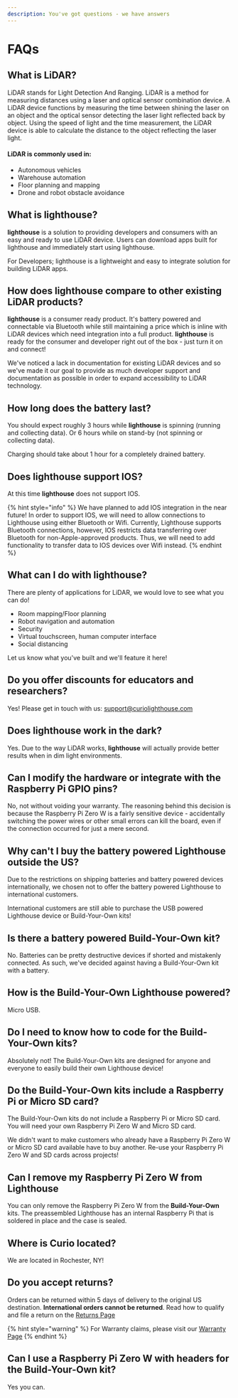 ```yaml
---
description: You've got questions - we have answers
---
```


# FAQs

## What is LiDAR?

LiDAR stands for Light Detection And Ranging.  LiDAR is a method for measuring distances using a laser and optical sensor combination device.  A LiDAR device functions by measuring the time between shining the laser on an object and the optical sensor detecting the laser light reflected back by object.  Using the speed of light and the time measurement, the LiDAR device is able to calculate the distance to the object reflecting the laser light.

#### LiDAR is commonly used in:

* Autonomous vehicles
* Warehouse automation
* Floor planning and mapping
* Drone and robot obstacle avoidance 

## What is lighthouse?

**lighthouse** is a solution to providing developers and consumers with an easy and ready to use LiDAR device.  Users can download apps built for lighthouse and immediately start using lighthouse.  

For Developers; lighthouse is a lightweight and easy to integrate solution for building LiDAR apps. 

## How does lighthouse compare to other existing LiDAR products?

**lighthouse** is a consumer ready product.  It's battery powered and connectable via Bluetooth while still maintaining a price which is inline with LiDAR devices which need integration into a full product.  **lighthouse** is ready for the consumer and developer right out of the box - just turn it on and connect!

We've noticed a lack in documentation for existing LiDAR devices and so we've made it our goal to provide as much developer support and documentation as possible in order to expand accessibility to LiDAR technology.

## How long does the battery last?

You should expect roughly 3 hours while **lighthouse** is spinning \(running and collecting data\).  Or 6 hours while on stand-by \(not spinning or collecting data\).

Charging should take about 1 hour for a completely drained battery.

## Does lighthouse support IOS?

At this time **lighthouse** does not support IOS.

{% hint style="info" %}
We have planned to add IOS integration in the near future!  In order to support IOS, we will need to allow connections to Lighthouse using either Bluetooth or Wifi.  Currently, Lighthouse supports Bluetooth connections, however, IOS restricts data transferring over Bluetooth for non-Apple-approved products.  Thus, we will need to add functionality to transfer data to IOS devices over Wifi instead.
{% endhint %}

## What can I do with lighthouse?

There are plenty of applications for LiDAR, we would love to see what you can do!

* Room mapping/Floor planning
* Robot navigation and automation
* Security
* Virtual touchscreen, human computer interface
* Social distancing

Let us know what you've built and we'll feature it here!

## Do you offer discounts for educators and researchers?

Yes!  Please get in touch with us: support@curiolighthouse.com

## Does lighthouse work in the dark?

Yes.  Due to the way LiDAR works, **lighthouse** will actually provide better results when in dim light environments.

## Can I modify the hardware or integrate with the Raspberry Pi GPIO pins?

No, not without voiding your warranty.  The reasoning behind this decision is because the Raspberry Pi Zero W is a fairly sensitive device - accidentally switching the power wires or other small errors can kill the board, even if the connection occurred for just a mere second.  

## Why can't I buy the battery powered Lighthouse outside the US?

Due to the restrictions on shipping batteries and battery powered devices internationally, we chosen not to offer the battery powered Lighthouse to international customers.  

International customers are still able to purchase the USB powered Lighthouse device or Build-Your-Own kits!

## Is there a battery powered Build-Your-Own kit?

No.  Batteries can be pretty destructive devices if shorted and mistakenly connected.  As such, we've decided against having a Build-Your-Own kit with a battery. 

## How is the Build-Your-Own Lighthouse powered?

Micro USB.

## Do I need to know how to code for the Build-Your-Own kits?

Absolutely not!  The Build-Your-Own kits are designed for anyone and everyone to easily build their own Lighthouse device!

## Do the Build-Your-Own kits include a Raspberry Pi or Micro SD card?

The Build-Your-Own kits do not include a Raspberry Pi or Micro SD card.  You will need your own Raspberry Pi Zero W and Micro SD card.  

We didn't want to make customers who already have a Raspberry Pi Zero W or Micro SD card available have to buy another.  Re-use your Raspberry Pi Zero W and SD cards across projects!

## Can I remove my Raspberry Pi Zero W from Lighthouse

You can only remove the Raspberry Pi Zero W from the **Build-Your-Own** kits.  The preassembled Lighthouse has an internal Raspberry Pi that is soldered in place and the case is sealed.

## Where is Curio located?

We are located in Rochester, NY!

## Do you accept returns?

Orders can be returned within 5 days of delivery to the original US destination.  **International orders cannot be returned**.  Read how to qualify and file a return on the [Returns Page](returns.md)

{% hint style="warning" %}
For Warranty claims, please visit our [Warranty Page](warranty.md)
{% endhint %}

## Can I use a Raspberry Pi Zero W with headers for the Build-Your-Own kit?

Yes you can.

